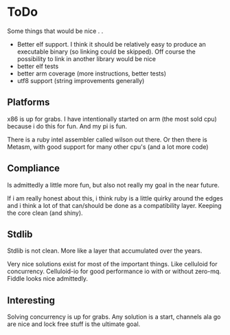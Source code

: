 ToDo
=====

Some things that would be nice . .

- Better elf support. I think it should be relatively easy to produce an executable binary
(so linking could be skipped). Off course the possibility to link in another library would be nice
- better elf tests
- better arm coverage (more instructions, better tests)
- utf8 support (string improvements generally)


Platforms
---------

x86 is up for grabs. I have intentionally started on arm (the most sold cpu) because i do
this for fun. And my pi is fun.

There is a ruby intel assembler called wilson out there. Or then there is Metasm, with
good support for many other cpu's (and a lot more code)

Compliance
----------

Is admittedly a little more fun, but also not really my goal in the near future.

If i am really honest about this, i think ruby is a little quirky around the edges and i
think a lot of that can/should be done as a compatibility layer. Keeping the core clean (and shiny).

Stdlib
------

Stdlib is not clean. More like a layer that accumulated over the years.

Very nice solutions exist for most of the important things. Like celluloid for concurrency. Celluloid-io for
good performance io with or without zero-mq. Fiddle looks nice admittedly.

Interesting
-----------

Solving concurrency is up for grabs. Any solution is a start, channels ala go are nice and
lock free stuff is the ultimate goal.
